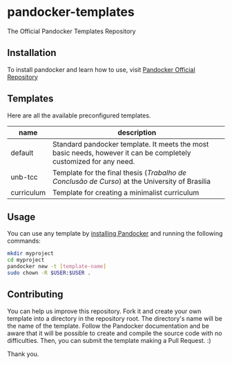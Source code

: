 # pandocker-templates

The Official Pandocker Templates Repository

## Installation

To install pandocker and learn how to use, visit [Pandocker Official Repository](https://github.com/luanguimaraesla/pandocker)

## Templates

Here are all the available preconfigured templates.

| name | description |
| ---- | ----------- |
| default | Standard pandocker template. It meets the most basic needs, however it can be completely customized for any need. |
| unb-tcc | Template for the final thesis (_Trabalho de Conclusão de Curso_) at the University of Brasília |
| curriculum | Template for creating a minimalist curriculum |

## Usage

You can use any template by [installing Pandocker](https://github.com/luanguimaraesla/pandocker) and running the following commands:

```bash
mkdir myproject
cd myproject
pandocker new -t [template-name]
sudo chown -R $USER:$USER .
```

## Contributing

You can help us improve this repository. Fork it and create your own template into a directory in the repository root. The directory's name will be the name of the template. Follow the Pandocker documentation and be aware that it will be possible to create and compile the source code with no difficulties. Then, you can submit the template making a Pull Request. :)

Thank you.

